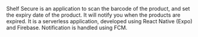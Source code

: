 Shelf Secure is an application to scan the barcode of the product, and set the expiry date of the product. It will notify you when the products are expired.
It is a serverless application, developed using React Native (Expo) and Firebase. Notification is handled using FCM.
